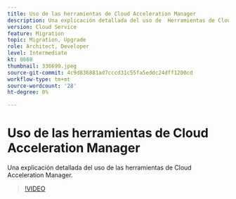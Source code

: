 ```yaml
---
title: Uso de las herramientas de Cloud Acceleration Manager
description: Una explicación detallada del uso de  Herramientas de Cloud Acceleration Manager.
version: Cloud Service
feature: Migration
topic: Migration, Upgrade
role: Architect, Developer
level: Intermediate
kt: 8668
thumbnail: 336699.jpeg
source-git-commit: 4c9d836881ad7cccd31c55fa5eddc24dff1200cd
workflow-type: tm+mt
source-wordcount: '28'
ht-degree: 0%

---
```



# Uso de las herramientas de Cloud Acceleration Manager

Una explicación detallada del uso de las herramientas de Cloud Acceleration Manager.

>[!VIDEO](https://video.tv.adobe.com/v/336699/?quality=12&learn=on)
